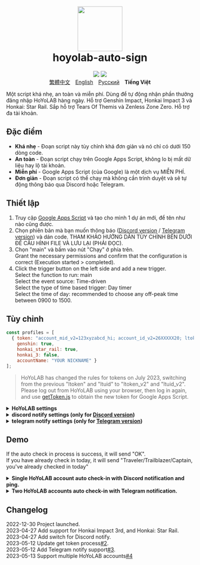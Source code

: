 <h1 align="center">
    <img width="120" height="120" src="pic/logo.svg" alt=""><br>
    hoyolab-auto-sign
</h1>

<p align="center">
    <img src="https://img.shields.io/github/license/canaria3406/hoyolab-auto-sign?style=flat-square">
    <img src="https://img.shields.io/github/stars/canaria3406/hoyolab-auto-sign?style=flat-square">
    <br><a href="/README_zh-tw.md">繁體中文</a>　<a href="/README.md">English</a>　<a href="/README_ru-ru.md">Русский</a>　<b>Tiếng Việt</b>
</p>

Một script khá nhẹ, an toàn và miễn phí. Dùng để tự động nhận phần thưởng đăng nhập HoYoLAB hàng ngày.
Hỗ trợ Genshin Impact, Honkai Impact 3 và Honkai: Star Rail.
Sắp hỗ trợ Tears Of Themis và Zenless Zone Zero.
Hỗ trợ đa tài khoản.

## Đặc điểm
* **Khá nhẹ** - Đoạn script này tùy chỉnh khá đơn giản và nó chỉ có dưới 150 dòng code.
* **An toàn** - Đoạn script chạy trên Google Apps Script, không lo bị mất dữ liệu hay lộ tài khoản.
* **Miễn phí** - Google Apps Script (của Google) là một dịch vụ MIỄN PHÍ.
* **Đơn giản** - Đoạn script có thể chạy mà không cần trình duyệt và sẽ tự động thông báo qua Discord hoặc Telegram.

## Thiết lập
1. Truy cập [Google Apps Script](https://script.google.com/home/start) và tạo cho mình 1 dự án mới, để tên như nào cũng được.
2. Chọn phiên bản mà bạn muốn thông báo ([Discord version](https://github.com/canaria3406/hoyolab-auto-sign/blob/main/src/main-discord_vi-vn.gs) / [Telegram version](https://github.com/canaria3406/hoyolab-auto-sign/blob/main/src/main-telegram_vi-vn.gs)) và dán code.
   THAM KHẢO HƯỚNG DẪN TÙY CHỈNH BÊN DƯỚI ĐỂ CẤU HÌNH FILE VÀ LƯU LẠI (PHẢI ĐỌC).
3. Chọn "main" và bấm vào nút "Chạy" ở phía trên.  
   Grant the necessary permissions and confirm that the configuration is correct (Execution started > completed).
4. Click the trigger button on the left side and add a new trigger.  
   Select the function to run: main  
   Select the event source: Time-driven  
   Select the type of time based trigger: Day timer  
   Select the time of day: recommended to choose any off-peak time between 0900 to 1500.

## Tùy chỉnh

```javascript
const profiles = [
  { token: "account_mid_v2=123xyzabcd_hi; account_id_v2=26XXXXX20; ltoken_v2=v2_CANARIAXXXXXXXXXXXXXXXXXXXXXXXXXXXXXXXXXXXXXXXXXXXXXXXXXXXXXXXXXXXXXXXXXXXXXXXXXXXXXXXXXXXXX3406; ltmid_v2=123xyzabcd_hi; ltuid_v2=26XXXXX20;", 
    genshin: true, 
    honkai_star_rail: true, 
    honkai_3: false, 
    accountName: "YOUR NICKNAME" }
];
```

> HoYoLAB has changed the rules for tokens on July 2023, switching from the previous "ltoken" and "ltuid" to "ltoken_v2" and "ltuid_v2".
Please log out from HoYoLAB using your browser, then log in again, and use [getToken.js](https://github.com/canaria3406/hoyolab-auto-sign/blob/main/src/getToken.js) to obtain the new token for Google Apps Script.

<details>
<summary><b>HoYoLAB settings</b></summary>

1. **token** - Please enter the token for HoYoLAB check-in page.

   After entering the [HoYoLAB check-in page](https://www.hoyolab.com/circles), press F12 to enter the console.  
   Paste the following code and run it to get the token. Copy the token and fill it in "quotes".
   ```javascript
   function getCookie(name) {
      const value = `; ${document.cookie}`;
      const parts = value.split(`; ${name}=`);
      if (parts.length === 2) return parts.pop().split(';').shift();
   }
   let token = 'Error';
   if (document.cookie.includes('ltoken=')) {
      token = `ltoken=${getCookie('ltoken')}; ltuid=${getCookie('ltuid')};`;
   } else if (document.cookie.includes('ltoken_v2=')) {
      token = `account_mid_v2=${getCookie('account_mid_v2')}; account_id_v2=${getCookie('account_id_v2')}; ltoken_v2=${getCookie('ltoken_v2')}; ltmid_v2=${getCookie('ltmid_v2')}; ltuid_v2=${getCookie('ltuid_v2')};`;
   }
   let ask = confirm(token + '\n\nPress enter, then paste the token into your Google Apps Script Project');
   if (ask) {
      copy(token);
      msg = token;
   } else {
      msg = 'Cancel';
   }
   ```

2. **genshin**

   Whether to enable auto check in for Genshin Impact.  
   If you want, set it to true. If not, please set it to false.  
   If you do not play Genshin Impact, or your account is not bound to a uid, please set it to false.

3. **honkai_star_rail**

   Whether to enable auto check in for Honkai: Star Rail.  
   If you want, set it to true. If not, please set it to false.  
   If you do not play Honkai: Star Rail, or your account is not bound to a uid, please set it to false.

4. **honkai_3**

   Whether to enable auto check in for Honkai Impact 3rd.  
   If you want, set it to true. If not, please set it to false.  
   If you do not play Honkai Impact 3rd, or your account is not bound to a uid, please set it to false.

5. **accountName** - Please enter your customized nickname.

   Please enter your customized HoYoLAB or in-game nickname here.

</details>

<details>
<summary><b>discord notify settings (only for <a href="https://github.com/canaria3406/hoyolab-auto-sign/blob/main/src/main-discord.gs">Discord version</a>)</b></summary>

```javascript
const discord_notify = true
const myDiscordID = "20000080000000040"
const discordWebhook = "https://discord.com/api/webhooks/1050000000000000060/6aXXXXXXXXXXXXXXXXXXXXXXXXXXXXXXXXXXXXXXXXXXXXXXXXXXXXXXXXXXXXXXXXnB"
```

1. **discord_notify**

   Whether to enable Discord notify.  
   If you want to enable auto check-in notify, set it to true. If not, please set it to false.

2. **myDiscordID** - Please enter your Discord user ID.

   Whether you want to be ping when there is an unsuccessful check-in.  
   Copy your Discord user ID which like `23456789012345678` and fill it in "quotes".  
   You can refer to [this article](https://support.discord.com/hc/en-us/articles/206346498) to find your Discord user ID.  
   If you don't want to be pinged, leave the "quotes" empty.

3. **discordWebhook** - Please enter the Discord webhook for the server channel to send notify.

   You can refer to [this article](https://support.discord.com/hc/en-us/articles/228383668) to create a Discord webhook.  
   Once you have finished creating the Discord webhook, you will receive your Discord webhook URL, which like `https://discord.com/api/webhooks/1234567890987654321/PekopekoPekopekoPekopeko06f810494a4dbf07b726924a5f60659f09edcaa1`.  
   Copy the webhook URL and paste it in "quotes".

</details>

<details>
<summary><b>telegram notify settings (only for <a href="https://github.com/canaria3406/hoyolab-auto-sign/blob/main/src/main-telegram.gs">Telegram version</a>)</b></summary>

```javascript
const telegram_notify = true
const myTelegramID = "1XXXXXXX0"
const telegramBotToken = "6XXXXXXXXX:AAAAAAAAAAXXXXXXXXXX8888888888Peko"
```

1. **telegram_notify**

   Whether to enable Telegram notify.  
   If you want to enable auto check in notify, set it to true. If not, please set it to false.

2. **myTelegramID** - Please enter your Telegram ID.

   Use the `/getid` command to find your Telegram user ID by messaging [@IDBot](https://t.me/myidbot).  
   Copy your Telegram ID which like `123456780` and fill it in "quotes".  

3. **telegramBotToken** - Please enter your Telegram Bot Token.

   Use the `/newbot` command to create a new bot on Telegram by messaging [@BotFather](https://t.me/botfather).  
   Once you have finished creating the bot, you will receive your Telegram Bot Token, which like `110201543:AAHdqTcvCH1vGWJxfSeofSAs0K5PALDsaw`.  
   Copy your Telegram Bot Token and fill it in "quotes".  
   For more detailed instructions, you can refer to [this article](https://core.telegram.org/bots/features#botfather). 

</details>

## Demo
If the auto check in process is success, it will send "OK".  
If you have already check in today, it will send "Traveler/Trailblazer/Captain, you've already checked in today"  

<details>
<summary><b>Single HoYoLAB account auto check-in with Discord notification and ping.</b></summary>
Enable Genshin Impact and Honkai: Star Rail auto check in, enable Discord notify, ping in Discord.

```javascript
const profiles = [
  { token: "account_mid_v2=123xyzabcd_hi; account_id_v2=26XXXXX20; ltoken_v2=v2_CANARIAXXXXXXXXXXXXXXXXXXXXXXXXXXXXXXXXXXXXXXXXXXXXXXXXXXXXXXXXXXXXXXXXXXXXXXXXXXXXXXXXXXXXX3406; ltmid_v2=123xyzabcd_hi; ltuid_v2=26XXXXX20;", 
    genshin: true, 
    honkai_star_rail: true, 
    honkai_3: false, 
    accountName: "HuTao" }
];

const discord_notify = true
const myDiscordID = "240000800000300040"
const discordWebhook = "https://discord.com/api/webhooks/10xxxxxxxxxxxxxxx60/6aXXXXXXXXXXXXXXXXXXXXXXXXXXXXXXXXXXXXXXXXXXXXXXXXXXXXXXXXXXXXXXXXnB"
```
![image](https://github.com/canaria3406/hoyolab-auto-sign/blob/main/pic/E02.png)

</details>

<details>
<summary><b>Two HoYoLAB accounts auto check-in with Telegram notification.</b></summary>
Enable Genshin Impact auto check-in on accountA, Honkai Impact 3rd auto check-in on accountB, enable Telegram notify.

```javascript
const profiles = [
  { token: "account_mid_v2=123xyzabcd_hi; account_id_v2=26XXXXX20; ltoken_v2=v2_CANARIAXXXXXXXXXXXXXXXXXXXXXXXXXXXXXXXXXXXXXXXXXXXXXXXXXXXXXXXXXXXXXXXXXXXXXXXXXXXXXXXXXXXXX3406; ltmid_v2=123xyzabcd_hi; ltuid_v2=26XXXXX20;", 
    genshin: true, 
    honkai_star_rail: false, 
    honkai_3: false, 
    accountName: "accountA" },
  { token: "account_mid_v2=456qwertyu_hi; account_id_v2=28XXXXX42; ltoken_v2=v2_GENSHINXXXXXXXXXXXXXXXXXXXXXXXXXXXXXXXXXXXXXXXXXXXXXXXXXXXXXXXXXXXXXXXXXXXXXXXXXXXXXXXXXXXXX5566; ltmid_v2=456qwertyu_hi; ltuid_v2=28XXXXX42;", 
    genshin: false, 
    honkai_star_rail: false, 
    honkai_3: true, 
    accountName: "accountB" }
];

const telegram_notify = true
const myTelegramID = "1XXXXXXX0"
const telegramBotToken = "6XXXXXXXXX:AAAAAAAAAAXXXXXXXXXX8888888888Peko"
```
![image](https://github.com/canaria3406/hoyolab-auto-sign/blob/main/pic/E03.png)

</details>

## Changelog
2022-12-30 Project launched.  
2023-04-27 Add support for Honkai Impact 3rd, and Honkai: Star Rail.  
2023-04-27 Add switch for Discord notify.  
2023-05-12 Update get token process[#2](https://github.com/canaria3406/hoyolab-auto-sign/pull/2).  
2023-05-12 Add Telegram notify support[#3](https://github.com/canaria3406/hoyolab-auto-sign/pull/3).  
2023-05-13 Support multiple HoYoLAB accounts[#4](https://github.com/canaria3406/hoyolab-auto-sign/pull/4)
